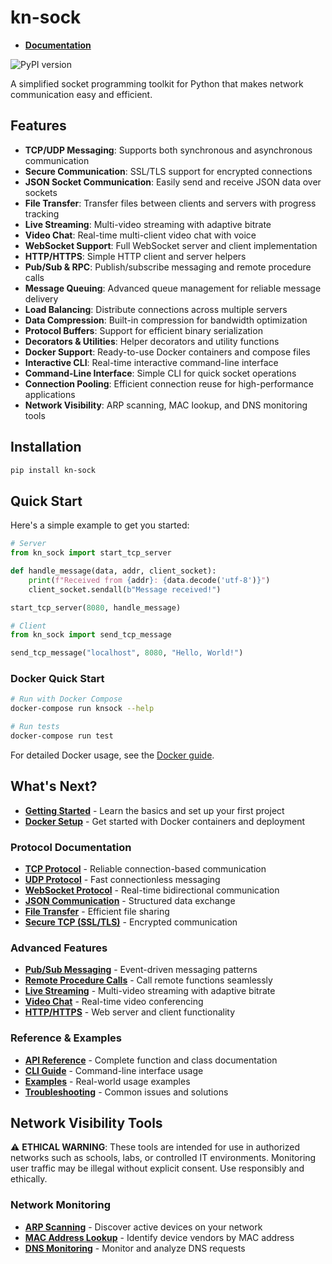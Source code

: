 
# kn-sock
- **[Documentation](https://kn-sock.khagendraneupane.com.np/)** 

![PyPI version](https://img.shields.io/pypi/v/kn-sock)

A simplified socket programming toolkit for Python that makes network communication easy and efficient.

## Features

- **TCP/UDP Messaging**: Supports both synchronous and asynchronous communication
- **Secure Communication**: SSL/TLS support for encrypted connections
- **JSON Socket Communication**: Easily send and receive JSON data over sockets
- **File Transfer**: Transfer files between clients and servers with progress tracking
- **Live Streaming**: Multi-video streaming with adaptive bitrate
- **Video Chat**: Real-time multi-client video chat with voice
- **WebSocket Support**: Full WebSocket server and client implementation
- **HTTP/HTTPS**: Simple HTTP client and server helpers
- **Pub/Sub & RPC**: Publish/subscribe messaging and remote procedure calls
- **Message Queuing**: Advanced queue management for reliable message delivery
- **Load Balancing**: Distribute connections across multiple servers
- **Data Compression**: Built-in compression for bandwidth optimization
- **Protocol Buffers**: Support for efficient binary serialization
- **Decorators & Utilities**: Helper decorators and utility functions
- **Docker Support**: Ready-to-use Docker containers and compose files
- **Interactive CLI**: Real-time interactive command-line interface
- **Command-Line Interface**: Simple CLI for quick socket operations
- **Connection Pooling**: Efficient connection reuse for high-performance applications
- **Network Visibility**: ARP scanning, MAC lookup, and DNS monitoring tools

## Installation

```bash
pip install kn-sock
```

## Quick Start

Here's a simple example to get you started:

```python
# Server
from kn_sock import start_tcp_server

def handle_message(data, addr, client_socket):
    print(f"Received from {addr}: {data.decode('utf-8')}")
    client_socket.sendall(b"Message received!")

start_tcp_server(8080, handle_message)
```

```python
# Client
from kn_sock import send_tcp_message

send_tcp_message("localhost", 8080, "Hello, World!")
```

### Docker Quick Start

```bash
# Run with Docker Compose
docker-compose run knsock --help

# Run tests
docker-compose run test
```

For detailed Docker usage, see the [Docker guide](https://github.com/KhagendraN/kn-sock/blob/main/docs/docker.md).

## What's Next?

- **[Getting Started](https://github.com/KhagendraN/kn-sock/blob/main/docs/getting-started.md)** - Learn the basics and set up your first project
- **[Docker Setup](https://github.com/KhagendraN/kn-sock/blob/main/docs/docker.md)** - Get started with Docker containers and deployment

### Protocol Documentation
- **[TCP Protocol](https://github.com/KhagendraN/kn-sock/blob/main/docs/protocols/tcp.md)** - Reliable connection-based communication
- **[UDP Protocol](https://github.com/KhagendraN/kn-sock/blob/main/docs/protocols/udp.md)** - Fast connectionless messaging
- **[WebSocket Protocol](https://github.com/KhagendraN/kn-sock/blob/main/docs/protocols/websocket.md)** - Real-time bidirectional communication
- **[JSON Communication](https://github.com/KhagendraN/kn-sock/blob/main/docs/protocols/json.md)** - Structured data exchange
- **[File Transfer](https://github.com/KhagendraN/kn-sock/blob/main/docs/protocols/file-transfer.md)** - Efficient file sharing
- **[Secure TCP (SSL/TLS)](https://github.com/KhagendraN/kn-sock/blob/main/docs/protocols/secure-tcp.md)** - Encrypted communication

### Advanced Features
- **[Pub/Sub Messaging](https://github.com/KhagendraN/kn-sock/blob/main/docs/advanced/pubsub.md)** - Event-driven messaging patterns
- **[Remote Procedure Calls](https://github.com/KhagendraN/kn-sock/blob/main/docs/advanced/rpc.md)** - Call remote functions seamlessly
- **[Live Streaming](https://github.com/KhagendraN/kn-sock/blob/main/docs/advanced/live-streaming.md)** - Multi-video streaming with adaptive bitrate
- **[Video Chat](https://github.com/KhagendraN/kn-sock/blob/main/docs/advanced/video-chat.md)** - Real-time video conferencing
- **[HTTP/HTTPS](https://github.com/KhagendraN/kn-sock/blob/main/docs/advanced/http.md)** - Web server and client functionality

### Reference & Examples
- **[API Reference](https://github.com/KhagendraN/kn-sock/blob/main/docs/api-reference.md)** - Complete function and class documentation
- **[CLI Guide](https://github.com/KhagendraN/kn-sock/blob/main/docs/cli.md)** - Command-line interface usage
- **[Examples](https://github.com/KhagendraN/kn-sock/blob/main/docs/examples.md)** - Real-world usage examples
- **[Troubleshooting](https://github.com/KhagendraN/kn-sock/blob/main/docs/troubleshooting.md)** - Common issues and solutions

## Network Visibility Tools

⚠️ **ETHICAL WARNING**: These tools are intended for use in authorized networks such as schools, labs, or controlled IT environments. Monitoring user traffic may be illegal without explicit consent. Use responsibly and ethically.

### Network Monitoring
- **[ARP Scanning](https://github.com/KhagendraN/kn-sock/blob/main/docs/network/arp.md)** - Discover active devices on your network
- **[MAC Address Lookup](https://github.com/KhagendraN/kn-sock/blob/main/docs/network/maclookup.md)** - Identify device vendors by MAC address
- **[DNS Monitoring](https://github.com/KhagendraN/kn-sock/blob/main/docs/network/monitor.md)** - Monitor and analyze DNS requests
